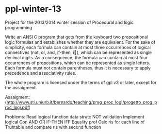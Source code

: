 ppl-winter-13
=============

Project for the 2013/2014 winter session of Procedural and logic programming

Write an ANSI C program that gets from the keyboard two propositional logic formulas and
establishes whether they are equivalent. For the sake of simplicity, each formula can contain at
most three occurrences of logical connectives (not, or, and, if-then, i), which can be represented
as single decimal digits. As a consequence, the formula can contain at most four occurrences of
propositions, which can be represented as single letters. Each formula must not contain parentheses,
thus it is necessary to apply precedence and associativity rules.

The whole program is licensed under the terms of gpl v3 or later, except for the assaigment.

Assaigment:
(http://www.sti.uniurb.it/bernardo/teaching/prog_proc_logi/progetto_prog_proc_logi.pdf)



Problems:
	Read logical function
		data strutc
			NOT
		validation
	Implement logical Con
		AND
		OR
		IF-THEN
		IFF
	Equality prof
		Calc ris for each line of Truhtable and compare ris with second function
